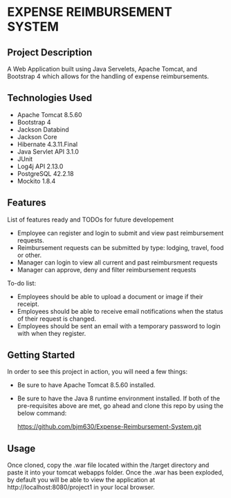 # EXPENSE REIMBURSEMENT SYSTEM

## Project Description

A Web Application built using Java Servelets, Apache Tomcat, and Bootstrap 4 which allows for the handling of expense reimbursements.

## Technologies Used

* Apache Tomcat 8.5.60
* Bootstrap 4
* Jackson Databind
* Jackson Core
* Hibernate 4.3.11.Final
* Java Servlet API 3.1.0
* JUnit
* Log4j API 2.13.0
* PostgreSQL 42.2.18
* Mockito 1.8.4

## Features

List of features ready and TODOs for future developement
* Employee can register and login to submit and view past reimbursement requests.
* Reimbursement requests can be submitted by type: lodging, travel, food or other.
* Manager can login to view all current and past reimbursment requests
* Manager can approve, deny and filter reimbursement requests

To-do list:
* Employees should be able to upload a document or image if their receipt.
* Employees should be able to receive email notifications when the status of their request is changed.
* Employees should be sent an email with a temporary password to login with when they register.

## Getting Started

In order to see this project in action, you will need a few things:
* Be sure to have Apache Tomcat 8.5.60 installed.
* Be sure to have the Java 8 runtime environment installed.
If both of the pre-requisites above are met, go ahead and clone this repo by using the below command:

    https://github.com/bjm630/Expense-Reimbursement-System.git
    
## Usage
    
Once cloned, copy the .war file located within the /target directory and paste it into your tomcat webapps folder.
Once the .war has been exploded, by default you will be able to view the application at http://localhost:8080/project1 in your local browser.
